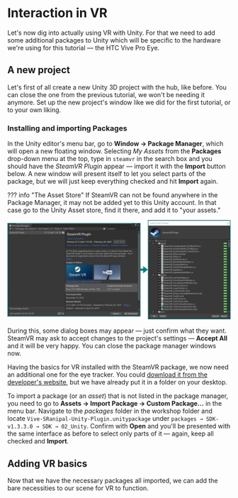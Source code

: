 # Interaction in VR

Let's now dig into actually using VR with Unity. For that we need to add some additional packages to Unity which will be specific to the hardware we're using for this tutorial — the HTC Vive Pro Eye.

## A new project

Let's first of all create a new Unity 3D project with the hub, like before. You can close the one from the previous tutorial, we won't be needing it anymore. Set up the new project's window like we did for the first tutorial, or to your own liking.

### Installing and importing Packages

In the Unity editor's menu bar, go to __Window → Package Manager__, which will open a new floating window. Selecting *My Assets* from the __Packages__ drop-down menu at the top, type in `steamvr` in the search box and you should have the *SteamVR Plugin* appear — import it with the __Import__ button below. A new window will present itself to let you select parts of the package, but we will just keep everything checked and hit __Import__ again.

??? info "The Asset Store"
    If SteamVR can not be found anywhere in the Package Manager, it may not be added yet to this Unity account. In that case go to the Unity Asset store, find it there, and add it to "your assets."

![Importing SteamVR](2-vr-interaction/3-import-combined.png "Importing it all")

During this, some dialog boxes may appear — just confirm what they want. SteamVR may ask to accept changes to the project's settings — __Accept All__ and it will be very happy. You can close the package manager windows now.

Having the basics for VR installed with the SteamVR package, we now need an additional one for the eye tracker. You could [download it from the developer's website](https://developer.tobii.com/xr/develop/unity/getting-started/vive-pro-eye/#step-3-download-and-import-the-vive-sranipal-sdk), but we have already put it in a folder on your desktop.

To import a package (or an *asset*) that is not listed in the package manager, you need to go to __Assets → Import Package → Custom Package…__ in the menu bar. Navigate to the *packages* folder in the workshop folder and locate `Vive-SRanipal-Unity-Plugin.unitypackage` under `packages → SDK-v1.3.3.0 → SDK → 02_Unity`. Confirm with __Open__ and you'll be presented with the same interface as before to select only parts of it — again, keep all checked and __Import__.


## Adding VR basics

Now that we have the necessary packages all imported, we can add the bare necessities to our scene for VR to function.